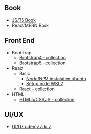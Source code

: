 ## Book
- [JS/TS Book](https://github.com/winandiaris/b_other/edit/main/js_ts_book.md)
- [React/MERN Book](https://github.com/winandiaris/b_other/blob/main/ReactBook.md)

## Front End
- Bootstrap
  - [Bootstrap4 - collection](https://github.com/ArisOther/Frontend/tree/bootstrap4)
  - [Bootstrap5 - collection](https://github.com/ArisOther/Frontend/tree/master)
- React
  - Basic
    - [Node/NPM instalation ubuntu](https://www.geeksforgeeks.org/installation-of-node-js-on-linux/)
    - [Setup node WSL2](https://docs.microsoft.com/en-us/windows/dev-environment/javascript/nodejs-on-wsl)
  - [React - collection](https://github.com/winandiaris/b_other/blob/main/react-collection.md)
- HTML
  - [HTML5/CSS/JS - collection](https://github.com/winandiaris/b_other/blob/main/html_css_js.md)

## UI/UX
- [UI/UX udemy a to z](https://github.com/winandiaris/b_other/blob/main/UI_UX_udemy.md)
